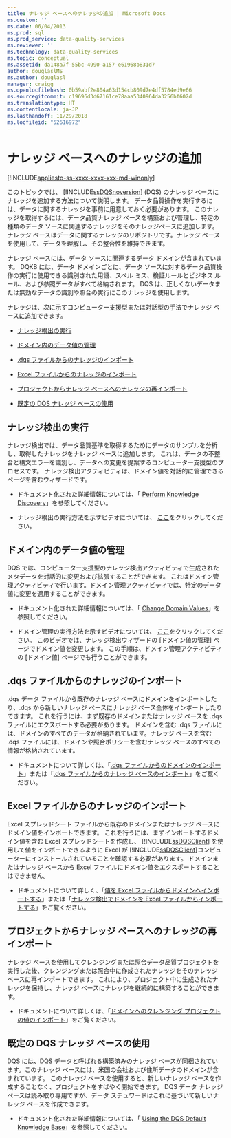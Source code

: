 ```yaml
---
title: ナレッジ ベースへのナレッジの追加 | Microsoft Docs
ms.custom: ''
ms.date: 06/04/2013
ms.prod: sql
ms.prod_service: data-quality-services
ms.reviewer: ''
ms.technology: data-quality-services
ms.topic: conceptual
ms.assetid: da148a7f-55bc-4990-a157-e61968b831d7
author: douglaslMS
ms.author: douglasl
manager: craigg
ms.openlocfilehash: 0b59abf2e804a63d154cb809d7e4df5784ed9e66
ms.sourcegitcommit: c19696d3d67161ce78aaa5340964da3256bf602d
ms.translationtype: HT
ms.contentlocale: ja-JP
ms.lasthandoff: 11/29/2018
ms.locfileid: "52616972"
---
```

# <a name="adding-knowledge-to-a-knowledge-base"></a>ナレッジ ベースへのナレッジの追加

[!INCLUDE[appliesto-ss-xxxx-xxxx-xxx-md-winonly](../includes/appliesto-ss-xxxx-xxxx-xxx-md-winonly.md)]

  このトピックでは、 [!INCLUDE[ssDQSnoversion](../includes/ssdqsnoversion-md.md)] (DQS) のナレッジ ベースにナレッジを追加する方法について説明します。 データ品質操作を実行するには、データに関するナレッジを事前に用意しておく必要があります。 このナレッジを取得するには、データ品質ナレッジ ベースを構築および管理し、特定の種類のデータ ソースに関連するナレッジをそのナレッジベースに追加します。 ナレッジ ベースはデータに関するナレッジのリポジトリです。ナレッジ ベースを使用して、データを理解し、その整合性を維持できます。  
  
 ナレッジ ベースには、データ ソースに関連するデータ ドメインが含まれています。 DQKB には、データ ドメインごとに、データ ソースに対するデータ品質操作の実行に使用できる識別された用語、スペル ミス、検証ルールとビジネス ルール、および参照データがすべて格納されます。 DQS は、正しくないデータまたは無効なデータの識別や照合の実行にこのナレッジを使用します。  
  
 ナレッジは、次に示すコンピューター支援型または対話型の手法でナレッジ ベースに追加できます。  
  
-   [ナレッジ検出の実行](#Discovery)  
  
-   [ドメイン内のデータ値の管理](#ManageDomain)  
  
-   [.dqs ファイルからのナレッジのインポート](#DQSFile)  
  
-   [Excel ファイルからのナレッジのインポート](#Excel)  
  
-   [プロジェクトからナレッジ ベースへのナレッジの再インポート](#Project)  
  
-   [既定の DQS ナレッジ ベースの使用](#Default)  
  
##  <a name="Discovery"></a> ナレッジ検出の実行  
 ナレッジ検出では、データ品質基準を取得するためにデータのサンプルを分析し、取得したナレッジをナレッジ ベースに追加します。 これは、データの不整合と構文エラーを識別し、データへの変更を提案するコンピューター支援型のプロセスです。 ナレッジ検出アクティビティは、ドメイン値を対話的に管理できるページを含むウィザードです。  
  
-   ドキュメント化された詳細情報については、「 [Perform Knowledge Discovery](../data-quality-services/perform-knowledge-discovery.md)」を参照してください。  
  
-   ナレッジ検出の実行方法を示すビデオについては、 [ここ](https://msdn.microsoft.com/sqlserver/hh323825.aspx)をクリックしてください。  
  
##  <a name="ManageDomain"></a> ドメイン内のデータ値の管理  
 DQS では、コンピューター支援型のナレッジ検出アクティビティで生成されたメタデータを対話的に変更および拡張することができます。 これはドメイン管理アクティビティで行います。ドメイン管理アクティビティでは、特定のデータ値に変更を適用することができます。  
  
-   ドキュメント化された詳細情報については、「 [Change Domain Values](../data-quality-services/change-domain-values.md)」を参照してください。  
  
-   ドメイン管理の実行方法を示すビデオについては、 [ここ](https://msdn.microsoft.com/sqlserver/hh323825.aspx)をクリックしてください。 このビデオでは、ナレッジ検出ウィザードの [ドメイン値の管理] ページでドメイン値を変更します。 この手順は、ドメイン管理アクティビティの [ドメイン値] ページでも行うことができます。  
  
##  <a name="DQSFile"></a> .dqs ファイルからのナレッジのインポート  
 .dqs データ ファイルから既存のナレッジ ベースにドメインをインポートしたり、.dqs から新しいナレッジ ベースにナレッジ ベース全体をインポートしたりできます。 これを行うには、まず既存のドメインまたはナレッジ ベースを .dqs ファイルにエクスポートする必要があります。 ドメインを含む .dqs ファイルには、ドメインのすべてのデータが格納されています。ナレッジ ベースを含む .dqs ファイルには、ドメインや照合ポリシーを含むナレッジ ベースのすべての情報が格納されています。  
  
-   ドキュメントについて詳しくは、「[.dqs ファイルからのドメインのインポート](../data-quality-services/import-a-domain-from-a-dqs-file.md)」または「[.dqs ファイルからのナレッジ ベースのインポート](../data-quality-services/import-a-knowledge-base-from-a-dqs-file.md)」をご覧ください。  
  
##  <a name="Excel"></a> Excel ファイルからのナレッジのインポート  
 Excel スプレッドシート ファイルから既存のドメインまたはナレッジ ベースにドメイン値をインポートできます。 これを行うには、まずインポートするドメイン値を含む Excel スプレッドシートを作成し、 [!INCLUDE[ssDQSClient](../includes/ssdqsclient-md.md)] を使用して値をインポートできるように Excel が [!INCLUDE[ssDQSClient](../includes/ssdqsclient-md.md)]コンピューターにインストールされていることを確認する必要があります。 ドメインまたはナレッジ ベースから Excel ファイルにドメイン値をエクスポートすることはできません。  
  
-   ドキュメントについて詳しく、「[値を Excel ファイルからドメインへインポートする](../data-quality-services/import-values-from-an-excel-file-into-a-domain.md)」または「[ナレッジ検出でドメインを Excel ファイルからインポートする](../data-quality-services/import-domains-from-an-excel-file-in-knowledge-discovery.md)」をご覧ください。  
  
##  <a name="Project"></a> プロジェクトからナレッジ ベースへのナレッジの再インポート  
 ナレッジ ベースを使用してクレンジングまたは照合データ品質プロジェクトを実行した後、クレンジングまたは照合中に作成されたナレッジをそのナレッジ ベースに再インポートできます。 これにより、プロジェクト中に生成されたナレッジを保持し、ナレッジ ベースにナレッジを継続的に構築することができます。  
  
-   ドキュメントについて詳しくは、「[ドメインへのクレンジング プロジェクトの値のインポート](../data-quality-services/import-cleansing-project-values-into-a-domain.md)」をご覧ください。  
  
##  <a name="Default"></a> 既定の DQS ナレッジ ベースの使用  
 DQS には、DQS データと呼ばれる構築済みのナレッジ ベースが同梱されています。このナレッジ ベースには、米国の会社および住所データのドメインが含まれています。 このナレッジ ベースを使用すると、新しいナレッジ ベースを作成することなく、プロジェクトをすばやく開始できます。 DQS データ ナレッジ ベースは読み取り専用ですが、データ スチュワードはこれに基づいて新しいナレッジ ベースを作成できます。  
  
-   ドキュメント化された詳細情報については、「 [Using the DQS Default Knowledge Base](../data-quality-services/using-the-dqs-default-knowledge-base.md)」を参照してください。  
  
  
